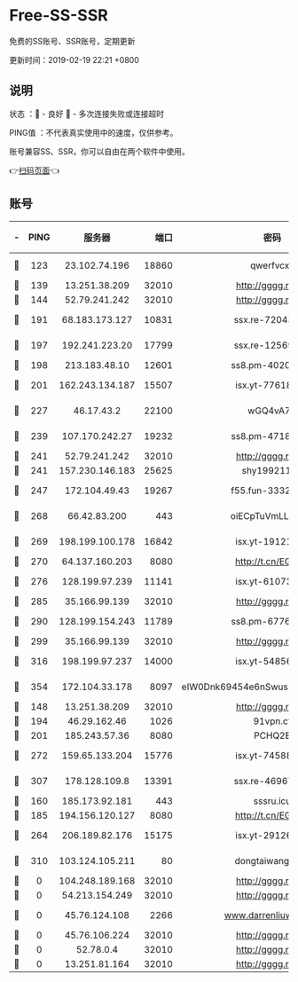 # Free-SS-SSR

免费的SS账号、SSR账号，定期更新

更新时间：2019-02-19 22:21 +0800

## 说明

状态     ：🙂 - 良好 🙁 - 多次连接失败或连接超时

PING值   ：不代表真实使用中的速度，仅供参考。

账号兼容SS、SSR，你可以自由在两个软件中使用。

👉[扫码页面](https://liesauer.github.io/free-ss-ssr.github.io/)👈

## 账号

|-|PING|服务器|端口|密码|加密方式|区域|
|:----:|:----:|:-----:|-----:|:----:|:----:|:----:|
|🙂|123|23.102.74.196|18860|qwerfvcxz|aes-256-gcm|JP|
|🙂|139|13.251.38.209|32010|http://gggg.rocks|chacha20|SG|
|🙂|144|52.79.241.242|32010|http://gggg.rocks|chacha20|UN|
|🙂|191|68.183.173.127|10831|ssx.re-72043236|aes-256-cfb|US|
|🙂|197|192.241.223.20|17799|ssx.re-12569451|aes-256-cfb|US|
|🙂|198|213.183.48.10|12601|ss8.pm-40202630|rc4-md5|RU|
|🙂|201|162.243.134.187|15507|isx.yt-77618718|aes-256-cfb|US|
|🙂|227|46.17.43.2|22100|wGQ4vA7D|aes-256-gcm|RU|
|🙂|239|107.170.242.27|19232|ss8.pm-47184551|aes-256-cfb|US|
|🙂|241|52.79.241.242|32010|http://gggg.rocks|chacha20|KR|
|🙂|241|157.230.146.183|25625|shy19921124|rc4-md5|US|
|🙂|247|172.104.49.43|19267|f55.fun-33324216|aes-256-cfb|SG|
|🙂|268|66.42.83.200|443|oiECpTuVmLLxk4Ts|aes-256-cfb|US|
|🙂|269|198.199.100.178|16842|isx.yt-19121084|aes-256-cfb|US|
|🙂|270|64.137.160.203|8080|http://t.cn/EGJIyrl|rc4-md5|CA|
|🙂|276|128.199.97.239|11141|isx.yt-61073883|aes-256-cfb|SG|
|🙂|285|35.166.99.139|32010|http://gggg.rocks|chacha20|UN|
|🙂|290|128.199.154.243|11789|ss8.pm-67760833|aes-256-cfb|SG|
|🙂|299|35.166.99.139|32010|http://gggg.rocks|chacha20|US|
|🙂|316|198.199.97.237|14000|isx.yt-54856932|aes-256-cfb|US|
|🙂|354|172.104.33.178|8097|eIW0Dnk69454e6nSwuspv9DmS201tQ0D|aes-256-cfb|SG|
|🙂|148|13.251.38.209|32010|http://gggg.rocks|chacha20|UN|
|🙂|194|46.29.162.46|1026|91vpn.cf|rc4-md5|RU|
|🙂|201|185.243.57.36|8080|PCHQ2E|rc4-md5|US|
|🙂|272|159.65.133.204|15776|isx.yt-74588926|aes-256-cfb|SG|
|🙂|307|178.128.109.8|13391|ssx.re-46967706|aes-256-cfb|SG|
|🙁|160|185.173.92.181|443|sssru.icu|rc4-md5|RU|
|🙁|185|194.156.120.127|8080|http://t.cn/EGJIyrl|rc4-md5|RU|
|🙁|264|206.189.82.176|15175|isx.yt-29126697|aes-256-cfb|SG|
|🙁|310|103.124.105.211|80|dongtaiwang.com|aes-256-cfb|US|
|🙁|0|104.248.189.168|32010|http://gggg.rocks|chacha20|UN|
|🙁|0|54.213.154.249|32010|http://gggg.rocks|chacha20|UN|
|🙁|0|45.76.124.108|2266|www.darrenliuwei.com|aes-256-cfb|AU|
|🙁|0|45.76.106.224|32010|http://gggg.rocks|chacha20|UN|
|🙁|0|52.78.0.4|32010|http://gggg.rocks|chacha20|UN|
|🙁|0|13.251.81.164|32010|http://gggg.rocks|chacha20|UN|
